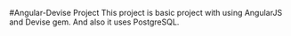 #Angular-Devise Project
This project is basic project with using AngularJS and Devise gem. And also it uses PostgreSQL.
